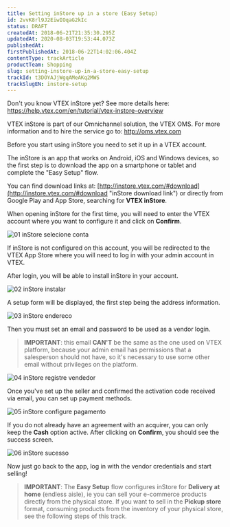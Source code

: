 ```yaml
---
title: Setting inStore up in a store (Easy Setup)
id: 2vvK8rl9J2EiwIOqaG2kIc
status: DRAFT
createdAt: 2018-06-21T21:35:30.295Z
updatedAt: 2020-08-03T19:53:44.073Z
publishedAt: 
firstPublishedAt: 2018-06-22T14:02:06.404Z
contentType: trackArticle
productTeam: Shopping
slug: setting-instore-up-in-a-store-easy-setup
trackId: t3DOYAJjWgqAMeAKq2MWS
trackSlugEN: instore-setup
---
```


Don't you know VTEX inStore yet? See more details here: https://help.vtex.com/en/tutorial/vtex-instore-overview

VTEX inStore is part of our Omnichannel solution, the VTEX OMS. For more information and to hire the service go to: http://oms.vtex.com

Before you start using inStore you need to set it up in a VTEX account.

The inStore is an app that works on Android, iOS and Windows devices, so the first step is to download the app on a smartphone or tablet and complete the "Easy Setup" flow.

You can find download links at: [http://instore.vtex.com/#download](http://instore.vtex.com/#download "inStore download link") or directly from Google Play and App Store, searching for __VTEX inStore__.

When opening inStore for the first time, you will need to enter the VTEX account where you want to configure it and click on __Confirm__.

![01 inStore selecione conta](//images.ctfassets.net/alneenqid6w5/4XB9P7AD4ICSyWqCo0MmKA/b654a9607224ee02376f65485edbbf45/01_inStore_selecione_conta.png)

If inStore is not configured on this account, you will be redirected to the VTEX App Store where you will need to log in with your admin account in VTEX.

After login, you will be able to install inStore in your account.

![02 inStore instalar](//images.ctfassets.net/alneenqid6w5/2Fb8nICP8IEk62mO8yOSKg/e7ae4a24ba325b34b90e0abd92b51e03/02_inStore_instalar.png)

A setup form will be displayed, the first step being the address information.

![03 inStore endereco](//images.ctfassets.net/alneenqid6w5/ZdkjzNMxs2iOsCCSWECQm/8c696c8f7c96894b75c68ea89acf0a3e/03_inStore_endereco.png)

Then you must set an email and password to be used as a vendor login.

> __IMPORTANT__: this email __CAN'T__ be the same as the one used on VTEX platform, because your admin email has permissions that a salesperson should not have, so it's necessary to use some other email without privileges on the platform.

![04 inStore registre vendedor](//images.ctfassets.net/alneenqid6w5/1sWVQqJBU8aKQCcS2U8I4S/9bb4e876b020c39598d7b3ebab3cd2a1/04_inStore_registre_vendedor.png)

Once you've set up the seller and confirmed the activation code received via email, you can set up payment methods.

![05 inStore configure pagamento](//images.ctfassets.net/alneenqid6w5/3xd7WlTuRiKWSgaMMimCaQ/6d10e2dca27e2d2370c12f6b9926a119/05_inStore_configure_pagamento.png)

If you do not already have an agreement with an acquirer, you can only keep the __Cash__ option active. After clicking on __Confirm__, you should see the success screen.

![06 inStore sucesso](//images.ctfassets.net/alneenqid6w5/7JnAUV1oIwie4c84g8wC6C/df253c5a2d85701945f8b036b7bc09e1/06_inStore_sucesso.png)

Now just go back to the app, log in with the vendor credentials and start selling!

> __IMPORTANT__: The __Easy Setup__ flow configures inStore for __Delivery at home__ (endless aisle), ie you can sell your e-commerce products directly from the physical store.
> If you want to sell in the __Pickup store__ format, consuming products from the inventory of your physical store, see the following steps of this track.
